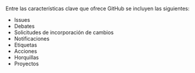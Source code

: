


Entre las características clave que ofrece GitHub se incluyen las siguientes:

-   Issues
-   Debates
-   Solicitudes de incorporación de cambios
-   Notificaciones
-   Etiquetas
-   Acciones
-   Horquillas
-   Proyectos






































